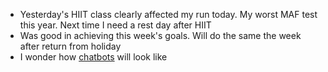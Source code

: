 - Yesterday's HIIT class clearly affected my run today. My worst MAF test this year. Next time I need a rest day after HIIT
- Was good in achieving this week's goals. Will do the same the week after return from holiday
- I wonder how [chatbots](https://theconversation.com/bard-bing-and-baidu-how-big-techs-ai-race-will-transform-search-and-all-of-computing-199501) will look like